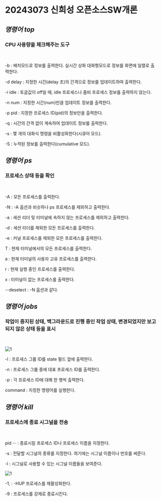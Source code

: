 <h1>20243073 신희성 오픈소스SW개론</h1>

*<h2>명령어 top</h2>*

<h3>CPU 사용량을 체크해주는 도구</h3><br>

<p>-b : 배치모드로 정보를 출력한다. 실시간 상화 대화형모드로 정보를 화면에 일렬로 출력한다.</p>
<p>-d delay : 지정한 시간(delay 초)의 간격으로 정보를 업데이트하여 출력한다.</p>
<p>-i idle : 토글값이 off일 때, idle 프로세스나 좀비 프로세스 정보를 출력하지 않는다.</p>
<p>-n num : 지정한 시간(num)만큼 업데이트 정보를 출력한다.</p>
<p>-p pid : 지정한 프로세스 ID(pid)의 정보만을 출력한다.</p>
<p>-q : 시간의 간격 없이 계속하여 업데이트 정보를 출력한다.</p>
<p>-s : 몇 개의 대화식 명령을 비활성화한다(시큐어 모드).</p>
<p>-S : 누적된 정보를 출력한다(cumulative 모드).</p>


*<h2>명령어 ps</h2>*

<h3>프로세스 상태 등을 확인</h3><br>

<p>-A : 모든 프로세스를 출력한다.</p>
<p>-N : -A 옵션과 비슷하나 ps 프로세스를 제외하고 출력한다.</p>
<p>-a : 세션 리더 및 터미널에 속하지 않는 프로세스를 제외하고 출력한다.</p>
<p>-d : 세션 리더를 제외한 모든 프로세스를 출력한다.</p>
<p>-e : 커널 프로세스를 제외한 모든 프로세스를 출력한다.</p>

<p>T : 현재 터미널에서의 모든 프로세스를 출력한다.</p>
<p>a : 현재 터미널의 사용자 고유 프로세스를 출력한다.</p>
<p>r : 현재 실행 중인 프로세스를 출력한다.</p>
<p>x : 터미널이 없는 프로세스를 출력한다.</p>
<p>--deselect : -N 옵션과 같다.</p>


*<h2>명령어 jobs</h2>*

<h3>작업이 중지된 상태, 백그라운드로 진행 중인 작업 상태, 변경되었지만 보고되지 않은 상태 등을 표시</h3><br>

<img src=https://github.com/woefuler/woefuler/assets/166924557/cd1033bb-b732-473e-8389-79763aa1658e alt="1"></img>

<p>-l : 프로세스 그룹 ID를 state 필드 앞에 출력한다.</p>
<p>-n : 프로세스 그룹 중에 대표 프로세스 ID를 출력한다.</p>
<p>-p : 각 프로세스 ID에 대해 한 행씩 출력한다.</p>
<p>command : 지정한 명령어를 실행한다.</p>


*<h2>명령어 kill</h2>*

<h3>프로세스에 종료 시그널을 전송</h3><br>

<p>pid ··· : 종료시킬 프로세스 ID나 프로세스 이름을 지정한다.</p>
<p>-s : 전달할 시그널의 종류를 지정한다. 여기에는 시그널 이름이나 번호를 써준다.</p>
<p>-l : 시그널로 사용할 수 있는 시그널 이름들을 보여준다.</p>
<img src=https://github.com/woefuler/woefuler/assets/166924557/df6249db-6e65-4249-8060-6d5baaeef6ee alt="1"></img>


<p>-1, : -HUP 프로세스를 재활성화한다.</p>
<p>-9 : 프로세스를 강제로 종료시킨다.</p>

<!---
woefuler/woefuler is a ✨ special ✨ repository because its `README.md` (this file) appears on your GitHub profile.
You can click the Preview link to take a look at your changes.
--->
